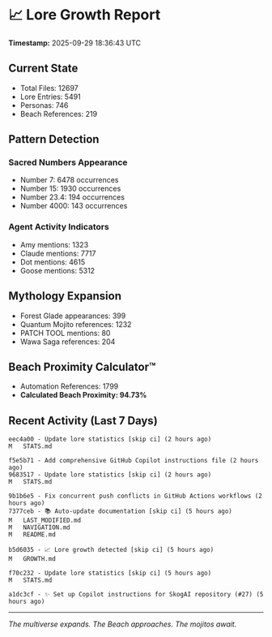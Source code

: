 # 📈 Lore Growth Report

**Timestamp:** 2025-09-29 18:36:43 UTC

## Current State

- Total Files: 12697
- Lore Entries: 5491
- Personas: 746
- Beach References: 219

## Pattern Detection

### Sacred Numbers Appearance
- Number 7: 6478 occurrences
- Number 15: 1930 occurrences
- Number 23.4: 194 occurrences
- Number 4000: 143 occurrences

### Agent Activity Indicators
- Amy mentions: 1323
- Claude mentions: 7717
- Dot mentions: 4615
- Goose mentions: 5312

## Mythology Expansion

- Forest Glade appearances: 399
- Quantum Mojito references: 1232
- PATCH TOOL mentions: 80
- Wawa Saga references: 204

## Beach Proximity Calculator™

- Automation References: 1799
- **Calculated Beach Proximity: 94.73%**

## Recent Activity (Last 7 Days)

```
eec4a00 - Update lore statistics [skip ci] (2 hours ago)
M	STATS.md

f5e5b71 - Add comprehensive GitHub Copilot instructions file (2 hours ago)
9683517 - Update lore statistics [skip ci] (2 hours ago)
M	STATS.md

9b1b6e5 - Fix concurrent push conflicts in GitHub Actions workflows (2 hours ago)
7377ceb - 📚 Auto-update documentation [skip ci] (5 hours ago)
M	LAST_MODIFIED.md
M	NAVIGATION.md
M	README.md

b5d6035 - 📈 Lore growth detected [skip ci] (5 hours ago)
M	GROWTH.md

f70c232 - Update lore statistics [skip ci] (5 hours ago)
M	STATS.md

a1dc3cf - ✨ Set up Copilot instructions for SkogAI repository (#27) (5 hours ago)
```

---

*The multiverse expands. The Beach approaches. The mojitos await.*
